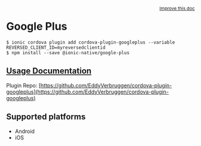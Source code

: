 <a style="float:right;font-size:12px;" href="http://github.com/ionic-team/ionic-native/edit/master/src/@ionic-native/plugins/google-plus/index.ts#L1">
  Improve this doc
</a>

# Google Plus

```
$ ionic cordova plugin add cordova-plugin-googleplus --variable REVERSED_CLIENT_ID=myreversedclientid
$ npm install --save @ionic-native/google-plus
```

## [Usage Documentation](https://ionicframework.com/docs/native/google-plus/)

Plugin Repo: [https://github.com/EddyVerbruggen/cordova-plugin-googleplus](https://github.com/EddyVerbruggen/cordova-plugin-googleplus)



## Supported platforms
- Android
- iOS



